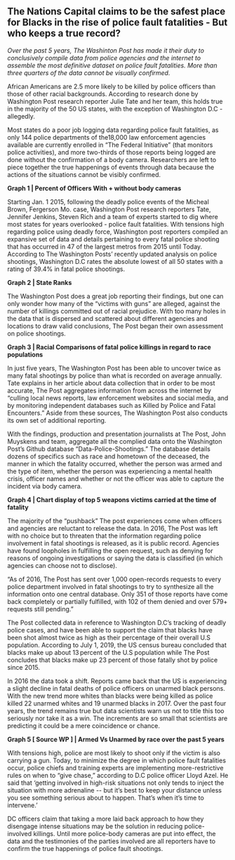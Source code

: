 ## The Nations Capital claims to be the safest place for Blacks in the rise of police fault fatalities - But who keeps a true record? 

*Over the past 5 years, The Washinton Post has made it their duty to conclusively compile data from police agencies and the internet to assemble the most definitive dataset on police fault fatalities. More than three quarters of the data cannot be visually confirmed.* 

African Americans are 2.5 more likely to be killed by police officers than those of other racial backgrounds. According to research done by Washington Post research reporter Julie Tate and her team, this holds true in the majority of the 50 US states, with the exception of Washington D.C - allegedly. 

Most states do a poor job logging data regarding police fault fatalities, as only 144 police departments of the18,000 law enforcement agencies available are currently enrolled in “The Federal Initiative” (that monitors police activities), and more two-thirds of those reports being logged are done without the confirmation of a body camera. Researchers are left to piece together the true happenings of events through data because the actions of the situations cannot be visibly confirmed.

**Graph 1 | Percent of Officers With + without body cameras** 

Starting Jan. 1  2015, following the deadly police events of the Micheal Brown, Fergerson Mo. case,  Washington Post research reporters Tate, Jennifer Jenkins, Steven Rich and a team of experts started to dig where most states for years overlooked - police fault fatalities. With tensions high regarding police using deadly force, Washington post reporters compiled an expansive set of data and details pertaining to every fatal police shooting that has occurred in 47 of the largest metros from 2015 until Today. According to The Washington Posts’ recently updated analysis on police shootings, Washington D.C rates the absolute lowest of all 50 states with a rating of 39.4% in fatal police shootings. 

**Graph 2 | State Ranks**

The Washington Post does a great job reporting their findings, but one can only wonder how many of the “victims with guns” are alleged, against the number of killings committed out of racial prejudice. With too many holes in the data that is dispersed and scattered about different agencies and locations to draw valid conclusions, The Post began their own assessment on police shootings. 

**Graph 3 | Racial Comparisons of fatal police killings in regard to race populations**  

In just five years, The Washington Post has been able to uncover twice as many fatal shootings by police than what is recorded on average annually. Tate explains in her article about data collection that in order to be most accurate, The Post aggregates information from across the internet by “culling local news reports, law enforcement websites and social media, and by monitoring independent databases such as Killed by Police and Fatal Encounters.” Aside from these sources, The Washington Post also conducts its own set of additional reporting. 

With the findings, production and presentation journalists at The Post, John Muyskens and team, aggregate all the complied data onto the Washington Post’s Github database “Data-Police-Shootings.” The database details dozens of specifics such as race and hometown of the deceased, the manner in which the fatality occurred, whether the person was armed and the type of item, whether the person was experiencing a mental health crisis, officer names and whether or not the officer was able to capture the incident via body camera.

**Graph 4 | Chart display of top 5 weapons victims carried at the time of fatality**

The majority of the “pushback” The post experiences come when officers and agencies are reluctant to release the data. In 2016, The Post was left with no choice but to threaten that the information regarding police involvement in fatal shootings is released, as it is public record. Agencies have found loopholes in fulfilling the open request, such as denying for reasons of ongoing investigations or saying the data is classified (in which agencies can choose not to disclose). 

“As of 2016, The Post has sent over 1,000 open-records requests to every police department involved in fatal shootings to try to synthesize all the information onto one central database. Only 351 of those reports have come back completely or partially fulfilled, with 102 of them denied and over 579+ requests still pending.”   

The Post collected data in reference to Washington D.C’s tracking of deadly police cases, and have been able to support the claim that blacks have been shot almost twice as high as their percentage of their overall U.S population. According to July 1, 2019, the US census bureau concluded that blacks make up about 13 percent of the U.S population while The Post concludes that blacks make up 23 percent of those fatally shot by police since 2015. 

In 2016 the data took a shift. Reports came back that the US is experiencing a slight decline in fatal deaths of police officers on unarmed black persons. With the new trend more whites than blacks were being killed as police killed 22 unarmed whites and 19 unarmed blacks in 2017. Over the past four years, the trend remains true but data scientists warn us not to title this too seriously nor take it as a win. The increments are so small that scientists are predicting it could be a mere coincidence or chance. 

**Graph 5 [ Source WP ] | Armed Vs Unarmed by race over the past 5 years**  

With tensions high, police are most likely to shoot only if the victim is also carrying a gun. Today, to minimize the degree in which police fault fatalities occur, police chiefs and training experts are implementing more-restrictive rules on when to “give chase,” according to D.C police officer Lloyd Azel. He said that ‘getting involved in high-risk situations not only tends to inject the situation with more adrenaline -- but it’s best to keep your distance unless you see something serious about to happen. That’s when it’s time to intervene.’  

DC officers claim that taking a more laid back approach to how they disengage intense situations may be the solution in reducing police-involved killings. Until more police-body cameras are put into effect, the data and the testimonies of the parties involved are all reporters have to confirm the true happenings of police fault shootings. 
